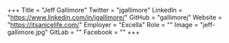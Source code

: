 +++
Title = "Jeff Gallimore"
Twitter = "jgallimore"
LinkedIn = "https://www.linkedin.com/in/jgallimore/"
GitHub = "gallimorej"
Website = "https://itsanicelife.com/"
Employer = "Excella"
Role = ""
Image = "jeff-gallimore.jpg"
GitLab = ""
Facebook = ""
+++
